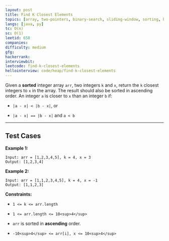 ```yaml
---
layout: post
title: Find K Closest Elements
topics: [array, two-pointers, binary-search, sliding-window, sorting, heap-priority-queue]
langs: [java, py]
tc: O(n)
sc: O(1)
leetid: 658
companies: 
difficulty: medium
gfg: 
hackerrank: 
interviewbit: 
leetcode: find-k-closest-elements
hellointerview: code/heap/find-k-closest-elements
---
```

Given a **sorted** integer array `arr`, two integers `k` and `x`, return the `k` closest integers to `x` in the array. The result should also be sorted in ascending order.
An integer `a` is closer to `x` than an integer `b` if:
	
* `|a - x| < |b - x|`, or
	
* `|a - x| == |b - x|` and `a < b`
 
---
## Test Cases

**Example 1:**
```
Input: arr = [1,2,3,4,5], k = 4, x = 3
Output: [1,2,3,4]
```

**Example 2:**
```
Input: arr = [1,1,2,3,4,5], k = 4, x = -1
Output: [1,1,2,3]
```
 
**Constraints:**
	
* `1 <= k <= arr.length`
	
* `1 <= arr.length <= 10<sup>4</sup>`
	
* `arr` is sorted in **ascending** order.
	
* `-10<sup>4</sup> <= arr[i], x <= 10<sup>4</sup>`

        
